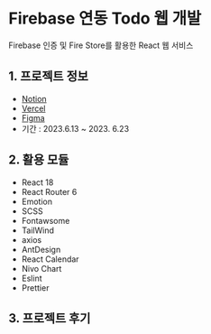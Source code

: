 # Firebase 연동 Todo 웹 개발
Firebase 인증 및 Fire Store를 활용한 React 웹 서비스

## 1. 프로젝트 정보

- [Notion](https://) 
- [Vercel](https://) 
- [Figma](https://) 
- 기간 : 2023.6.13 ~ 2023. 6.23

## 2. 활용 모듈
- React 18
- React Router 6
- Emotion
- SCSS
- Fontawsome
- TailWind
- axios
- AntDesign
- React Calendar
- Nivo Chart
- Eslint
- Prettier

## 3. 프로젝트 후기
